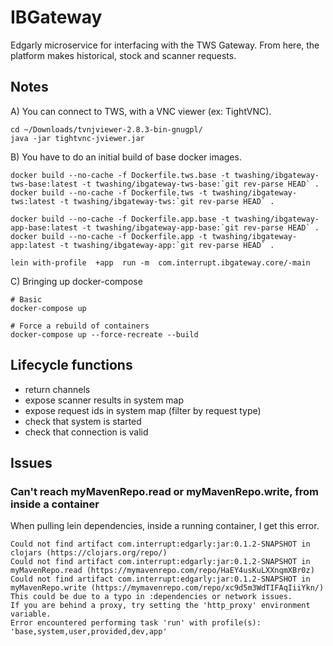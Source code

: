 # IBGateway

Edgarly microservice for interfacing with the TWS Gateway. From here, the platform makes historical, stock and scanner requests.


## Notes

A) You can connect to TWS, with a VNC viewer (ex: TightVNC).

```
cd ~/Downloads/tvnjviewer-2.8.3-bin-gnugpl/
java -jar tightvnc-jviewer.jar
```

B) You have to do an initial build of base docker images.
```
docker build --no-cache -f Dockerfile.tws.base -t twashing/ibgateway-tws-base:latest -t twashing/ibgateway-tws-base:`git rev-parse HEAD` .
docker build --no-cache -f Dockerfile.tws -t twashing/ibgateway-tws:latest -t twashing/ibgateway-tws:`git rev-parse HEAD` .

docker build --no-cache -f Dockerfile.app.base -t twashing/ibgateway-app-base:latest -t twashing/ibgateway-app-base:`git rev-parse HEAD` .
docker build --no-cache -f Dockerfile.app -t twashing/ibgateway-app:latest -t twashing/ibgateway-app:`git rev-parse HEAD` .

lein with-profile  +app  run -m  com.interrupt.ibgateway.core/-main
```

C) Bringing up docker-compose 
```
# Basic
docker-compose up 

# Force a rebuild of containers
docker-compose up --force-recreate --build
```

## Lifecycle functions

- return channels
- expose scanner results in system map
- expose request ids in system map (filter by request type)
- check that system is started
- check that connection is valid

## Issues

### Can't reach myMavenRepo.read or myMavenRepo.write, from inside a container

When pulling lein dependencies, inside a running container, I get this error.
```
Could not find artifact com.interrupt:edgarly:jar:0.1.2-SNAPSHOT in clojars (https://clojars.org/repo/)
Could not find artifact com.interrupt:edgarly:jar:0.1.2-SNAPSHOT in myMavenRepo.read (https://mymavenrepo.com/repo/HaEY4usKuLXXnqmXBr0z)
Could not find artifact com.interrupt:edgarly:jar:0.1.2-SNAPSHOT in myMavenRepo.write (https://mymavenrepo.com/repo/xc9d5m3WdTIFAqIiiYkn/)
This could be due to a typo in :dependencies or network issues.
If you are behind a proxy, try setting the 'http_proxy' environment variable.
Error encountered performing task 'run' with profile(s): 'base,system,user,provided,dev,app'
```
